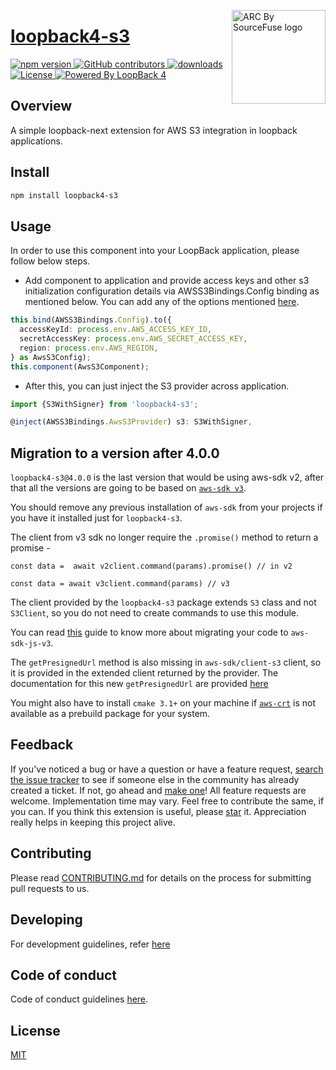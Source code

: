 <a href="https://sourcefuse.github.io/arc-docs/arc-api-docs" target="_blank"><img src="https://github.com/sourcefuse/loopback4-microservice-catalog/blob/master/docs/assets/logo-dark-bg.png?raw=true" alt="ARC By SourceFuse logo" title="ARC By SourceFuse" align="right" width="150" /></a>

# [loopback4-s3](https://github.com/sourcefuse/loopback4-s3)

<p align="left">
<a href="https://www.npmjs.com/package/loopback4-s3">
<img src="https://img.shields.io/npm/v/loopback4-s3.svg" alt="npm version" />
</a>
<a href="https://github.com/sourcefuse/loopback4-s3/graphs/contributors" target="_blank">
<img alt="GitHub contributors" src="https://img.shields.io/github/contributors/sourcefuse/loopback4-s3">
</a>
<a href="https://www.npmjs.com/package/loopback4-s3" target="_blank">
<img alt="downloads" src="https://img.shields.io/npm/dw/loopback4-s3.svg">
</a>
<a href="https://github.com/sourcefuse/loopback4-s3/blob/master/LICENSE">
<img src="https://img.shields.io/github/license/sourcefuse/loopback4-s3.svg" alt="License" />
</a>
<a href="https://loopback.io/" target="_blank">
<img alt="Powered By LoopBack 4" src="https://img.shields.io/badge/Powered%20by-LoopBack 4-brightgreen" />
</a>
</p>

## Overview

A simple loopback-next extension for AWS S3 integration in loopback applications.

## Install

```sh
npm install loopback4-s3
```

## Usage

In order to use this component into your LoopBack application, please follow below steps.

- Add component to application and provide access keys and other s3 initialization configuration details via AWSS3Bindings.Config binding as mentioned below. You can add any of the options mentioned [here](https://docs.aws.amazon.com/AWSJavaScriptSDK/latest/AWS/Config.html#constructor-property).

```ts
this.bind(AWSS3Bindings.Config).to({
  accessKeyId: process.env.AWS_ACCESS_KEY_ID,
  secretAccessKey: process.env.AWS_SECRET_ACCESS_KEY,
  region: process.env.AWS_REGION,
} as AwsS3Config);
this.component(AwsS3Component);
```

- After this, you can just inject the S3 provider across application.

```ts
import {S3WithSigner} from 'loopback4-s3';

@inject(AWSS3Bindings.AwsS3Provider) s3: S3WithSigner,
```

## Migration to a version after 4.0.0

`loopback4-s3@4.0.0` is the last version that would be using aws-sdk v2, after that all the versions are going to be based on [`aws-sdk v3`](https://github.com/aws/aws-sdk-js-v3).

You should remove any previous installation of `aws-sdk` from your projects if you have it installed just for `loopback4-s3`.

The client from v3 sdk no longer require the `.promise()` method to return a promise -

```
const data =  await v2client.command(params).promise() // in v2

const data = await v3client.command(params) // v3
```

The client provided by the `loopback4-s3` package extends `S3` class and not `S3Client`, so you do not need to create commands to use this module.

You can read [this](https://docs.aws.amazon.com/sdk-for-javascript/v3/developer-guide/migrating-to-v3.html) guide to know more about migrating your code to `aws-sdk-js-v3`.

The `getPresignedUrl` method is also missing in `aws-sdk/client-s3` client, so it is provided in the extended client returned by the provider. The documentation for this new `getPresignedUrl` are provided [here](https://docs.aws.amazon.com/AWSJavaScriptSDK/v3/latest/modules/_aws_sdk_s3_request_presigner.html)

You might also have to install `cmake 3.1+` on your machine if [`aws-crt`](https://www.npmjs.com/package/aws-crt) is not available as a prebuild package for your system.

## Feedback

If you've noticed a bug or have a question or have a feature request, [search the issue tracker](https://github.com/sourcefuse/loopback4-s3/issues) to see if someone else in the community has already created a ticket.
If not, go ahead and [make one](https://github.com/sourcefuse/loopback4-s3/issues/new/choose)!
All feature requests are welcome. Implementation time may vary. Feel free to contribute the same, if you can.
If you think this extension is useful, please [star](https://help.github.com/en/articles/about-stars) it. Appreciation really helps in keeping this project alive.

## Contributing

Please read [CONTRIBUTING.md](https://github.com/sourcefuse/loopback4-s3/blob/master/.github/CONTRIBUTING.md) for details on the process for submitting pull requests to us.

## Developing

For development guidelines, refer [here](https://github.com/sourcefuse/rakuten-pms-api/tree/master/DEVELOPING.md)

## Code of conduct

Code of conduct guidelines [here](https://github.com/sourcefuse/loopback4-s3/blob/master/.github/CODE_OF_CONDUCT.md).

## License

[MIT](https://github.com/sourcefuse/loopback4-s3/blob/master/LICENSE)
